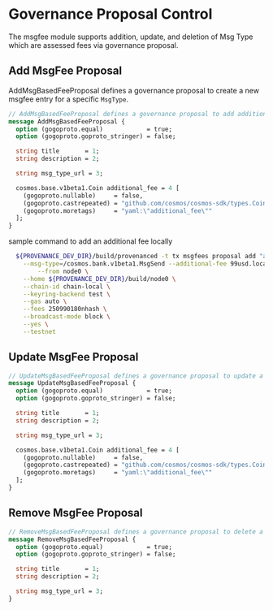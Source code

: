 # Governance Proposal Control

The msgfee module supports addition, update, and deletion of Msg Type which are assessed fees via governance proposal.



## Add MsgFee Proposal

AddMsgBasedFeeProposal defines a governance proposal to create a new msgfee entry for a specific `MsgType`.

```protobuf
// AddMsgBasedFeeProposal defines a governance proposal to add additional msg based fee
message AddMsgBasedFeeProposal {
  option (gogoproto.equal)            = true;
  option (gogoproto.goproto_stringer) = false;

  string title       = 1;
  string description = 2;

  string msg_type_url = 3;

  cosmos.base.v1beta1.Coin additional_fee = 4 [
    (gogoproto.nullable)     = false,
    (gogoproto.castrepeated) = "github.com/cosmos/cosmos-sdk/types.Coins",
    (gogoproto.moretags)     = "yaml:\"additional_fee\""
  ];
}

```
sample command to add an additional fee locally 

```bash
  ${PROVENANCE_DEV_DIR}/build/provenanced -t tx msgfees proposal add "adding" "adding bank send addition fee" 10000000000nhash \
    --msg-type=/cosmos.bank.v1beta1.MsgSend --additional-fee 99usd.local\
		--from node0 \
    --home ${PROVENANCE_DEV_DIR}/build/node0 \
    --chain-id chain-local \
	--keyring-backend test \
    --gas auto \
    --fees 250990180nhash \
    --broadcast-mode block \
    --yes \
    --testnet
```
## Update MsgFee Proposal

```protobuf
// UpdateMsgBasedFeeProposal defines a governance proposal to update a current msg based fee
message UpdateMsgBasedFeeProposal {
  option (gogoproto.equal)            = true;
  option (gogoproto.goproto_stringer) = false;

  string title       = 1;
  string description = 2;

  string msg_type_url = 3;

  cosmos.base.v1beta1.Coin additional_fee = 4 [
    (gogoproto.nullable)     = false,
    (gogoproto.castrepeated) = "github.com/cosmos/cosmos-sdk/types.Coins",
    (gogoproto.moretags)     = "yaml:\"additional_fee\""
  ];
}
```

## Remove MsgFee Proposal

```protobuf
// RemoveMsgBasedFeeProposal defines a governance proposal to delete a current msg based fee
message RemoveMsgBasedFeeProposal {
  option (gogoproto.equal)            = true;
  option (gogoproto.goproto_stringer) = false;

  string title       = 1;
  string description = 2;

  string msg_type_url = 3;
}
```
